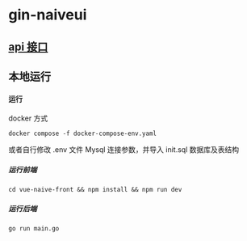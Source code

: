 # gin-naiveui

## [api 接口](./api.md)

## 本地运行

#### 运行

docker 方式

```shell
docker compose -f docker-compose-env.yaml
```

或者自行修改 .env 文件 Mysql 连接参数，并导入 init.sql 数据库及表结构

##### 运行前端

```shell
cd vue-naive-front && npm install && npm run dev
```

##### 运行后端

```shell
go run main.go
```
